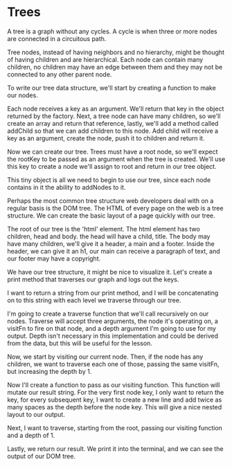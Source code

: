 # Trees

A tree is a graph without any cycles. A cycle is when three or more nodes are connected in a circuitous path.

Tree nodes, instead of having neighbors and no hierarchy, might be thought of having children and are hierarchical. Each node can contain many children, no children may have an edge between them and they may not be connected to any other parent node.

To write our tree data structure, we'll start by creating a function to make our nodes.

Each node receives a key as an argument. We'll return that key in the object returned by the factory. Next, a tree node can have many children, so we'll create an array and return that reference, lastly, we'll add a method called addChild so that we can add children to this node. Add child will receive a key as an argument, create the node, push it to children and return it.

Now we can create our tree. Trees must have a root node, so we'll expect the rootKey to be passed as an argument when the tree is created. We'll use this key to create a node we'll assign to root and return in our tree object.

This tiny object is all we need to begin to use our tree, since each node contains in it the ability to addNodes to it.

Perhaps the most common tree structure web developers deal with on a regular basis is the DOM tree. The HTML of every page on the web is a tree structure. We can create the basic layout of a page quickly with our tree.

The root of our tree is the 'html' element. The html element has two children, head and body. the head will have a child, title. The body may have many children, we'll give it a header, a main and a footer. Inside the header, we can give it an h1, our main can receive a paragraph of text, and our footer may have a copyright.

We have our tree structure, it might be nice to visualize it. Let's create a print method that traverses our graph and logs out the keys.

I want to return a string from our print method, and I will be concatenating on to this string with each level we traverse through our tree.

I'm going to create a traverse function that we'll call recursively on our nodes. Traverse will accept three arguments, the node it's operating on, a visitFn to fire on that node, and a depth argument I'm going to use for my output. Depth isn't necessary in this implementation and could be derived from the data, but this will be useful for the lesson.

Now, we start by visiting our current node. Then, if the node has any children, we want to traverse each one of those, passing the same visitFn, but increasing the depth by 1.

Now I'll create a function to pass as our visiting function. This function will mutate our result string. For the very first node key, I only want to return the key, for every subsequent key, I want to create a new line and add twice as many spaces as the depth before the node key. This will give a nice nested layout to our output.

Next, I want to traverse, starting from the root, passing our visiting function and a depth of 1.

Lastly, we return our result. We print it into the terminal, and we can see the output of our DOM tree.
